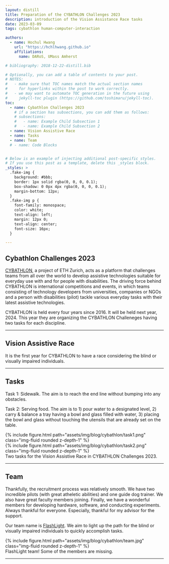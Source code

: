 ```yaml
---
layout: distill
title: Preparation of the CYBATHLON Challenges 2023
description: introduction of the Vision Assistance Race tasks
date: 2023-03-09
tags: cybathlon human-computer-interaction

authors:
  - name: Hochul Hwang
    url: "https://hchlhwang.github.io"
    affiliations:
      name: DARoS, UMass Amherst

# bibliography: 2018-12-22-distill.bib

# Optionally, you can add a table of contents to your post.
# NOTES:
#   - make sure that TOC names match the actual section names
#     for hyperlinks within the post to work correctly.
#   - we may want to automate TOC generation in the future using
#     jekyll-toc plugin (https://github.com/toshimaru/jekyll-toc).
toc:
  - name: Cybathlon Challenges 2023
    # if a section has subsections, you can add them as follows:
    # subsections:
    #   - name: Example Child Subsection 1
    #   - name: Example Child Subsection 2
  - name: Vision Assistive Race 
  - name: Tasks
  - name: Team
  # - name: Code Blocks


# Below is an example of injecting additional post-specific styles.
# If you use this post as a template, delete this _styles block.
_styles: >
  .fake-img {
    background: #bbb;
    border: 1px solid rgba(0, 0, 0, 0.1);
    box-shadow: 0 0px 4px rgba(0, 0, 0, 0.1);
    margin-bottom: 12px;
  }
  .fake-img p {
    font-family: monospace;
    color: white;
    text-align: left;
    margin: 12px 0;
    text-align: center;
    font-size: 16px;
  }

---
```


## Cybathlon Challenges 2023

[CYBATHLON](https://cybathlon.ethz.ch/en), a project of ETH Zurich, acts as a platform that challenges teams from all over the world to develop assistive technologies suitable for everyday use with and for people with disabilities. The driving force behind CYBATHLON is international competitions and events, in which teams consisting of technology developers from universities, companies or NGOs and a person with disabilities (pilot) tackle various everyday tasks with their latest assistive technologies.

CYBATHLON is held every four years since 2016. It will be held next year, 2024. This year they are organizing the CYBATHLON Challeneges having two tasks for each discipline. 

***

## Vision Assistive Race 

It is the first year for CYBATHLON to have a race considering the blind or visually impaired individuals.

***

## Tasks

Task 1: Sidewalk. The aim is to reach the end line without bumping into any obstacles.

Task 2: Serving food. The aim is to 1) pour water to a designated level, 2) carry & balance a tray having a bowl and glass filled with water, 3) placing the bowl and glass without touching the utensils that are already set on the table.

<div class="row mt-3">
    <div class="col-sm mt-3 mt-md-0">
        {% include figure.html path="assets/img/blog/cybathlon/task1.png" class="img-fluid rounded z-depth-1" %}
    </div>
    <div class="col-sm mt-3 mt-md-0">
        {% include figure.html path="assets/img/blog/cybathlon/task2.png" class="img-fluid rounded z-depth-1" %}
    </div>
</div>
<div class="caption">
    Two tasks for the Vision Assistive Race in CYBATHLON Challenges 2023.
</div>

***

## Team

Thankfully, the recruitment process was relatively smooth. We have two incredible pilots (with great atheletic abilities) and one guide dog trainer. We also have great faculty members joining. Finally, we have a wonderful members for developing hardware, software, and conducting experiments. Always thankful for everyone. Especially, thankful for my advisor for the support. 

Our team name is [FlashLight](https://cybathlon.ethz.ch/en/teams/flash-light). We aim to light up the path for the blind or visually impaired individuals to quickly accomplish tasks. 

<div class="row mt-3">
    <div class="col-sm mt-3 mt-md-0">
        {% include figure.html path="assets/img/blog/cybathlon/team.jpg" class="img-fluid rounded z-depth-1" %}
    </div>
</div>
<div class="caption">
    FlashLight team! Some of the members are missing.
</div>

***
